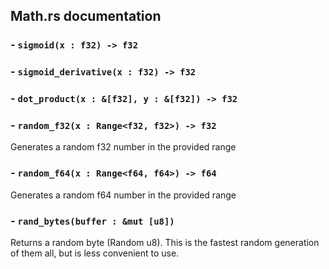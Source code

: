 ## Math.rs documentation

### - `sigmoid(x : f32) -> f32`

### - `sigmoid_derivative(x : f32) -> f32`

### - `dot_product(x : &[f32], y : &[f32]) -> f32`


### - `random_f32(x : Range<f32, f32>) -> f32`

Generates a random f32 number in the provided range

### - `random_f64(x : Range<f64, f64>) -> f64`

Generates a random f64 number in the provided range

### - `rand_bytes(buffer : &mut [u8])`

Returns a random byte (Random u8). This is the fastest random generation of them all, but is less convenient to use.
